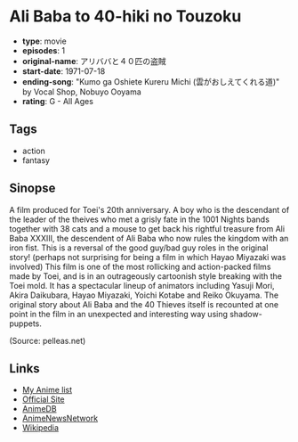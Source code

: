 # Ali Baba to 40-hiki no Touzoku

-   **type**: movie
-   **episodes**: 1
-   **original-name**: アリババと４０匹の盗賊
-   **start-date**: 1971-07-18
-   **ending-song**: "Kumo ga Oshiete Kureru Michi (雲がおしえてくれる道)" by Vocal Shop, Nobuyo Ooyama
-   **rating**: G - All Ages

## Tags

-   action
-   fantasy

## Sinopse

A film produced for Toei's 20th anniversary. A boy who is the descendant of the leader of the theives who met a grisly fate in the 1001 Nights bands together with 38 cats and a mouse to get back his rightful treasure from Ali Baba XXXIII, the descendent of Ali Baba who now rules the kingdom with an iron fist. This is a reversal of the good guy/bad guy roles in the original story! (perhaps not surprising for being a film in which Hayao Miyazaki was involved) This film is one of the most rollicking and action-packed films made by Toei, and is in an outrageously cartoonish style breaking with the Toei mold. It has a spectacular lineup of animators including Yasuji Mori, Akira Daikubara, Hayao Miyazaki, Yoichi Kotabe and Reiko Okuyama. The original story about Ali Baba and the 40 Thieves itself is recounted at one point in the film in an unexpected and interesting way using shadow-puppets.

(Source: pelleas.net)

## Links

-   [My Anime list](https://myanimelist.net/anime/3843/Ali_Baba_to_40-hiki_no_Touzoku)
-   [Official Site](http://www.toei-anim.co.jp/lineup/movie/movie_aribaba/)
-   [AnimeDB](http://anidb.info/perl-bin/animedb.pl?show=anime&aid=2215)
-   [AnimeNewsNetwork](http://www.animenewsnetwork.com/encyclopedia/anime.php?id=3529)
-   [Wikipedia](https://en.wikipedia.org/wiki/Ali_Baba_and_the_Forty_Thieves_%281971_film%29)
